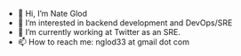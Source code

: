 - 👋 Hi, I’m Nate Glod
- 👀 I’m interested in backend development and DevOps/SRE
- 🌱 I’m currently working at Twitter as an SRE.
- 📫 How to reach me: nglod33 at gmail dot com
